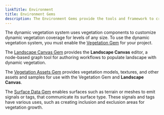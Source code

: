 ```yaml
---
linkTitle: Environment
title: Environment Gems
description: The Environment Gems provide the tools and framework to create natural-looking vegetation in Open 3D Engine (O3DE) projects.
---
```


The dynamic vegetation system uses vegetation components to customize dynamic vegetation coverage for levels of any size. To use the dynamic vegetation system, you must enable the [Vegetation Gem](./vegetation) for your project.

The [Landscape Canvas Gem](./landscape-canvas) provides the **Landscape Canvas** editor, a node-based graph tool for authoring workflows to populate landscape with dynamic vegetation.

The [Vegetation Assets Gem](./vegetation-gem-assets.md) provides vegetation models, textures, and other assets and samples for use with the Vegetation Gem and **Landscape Canvas**.

The [Surface Data Gem](./surface-data.md) enables surfaces such as terrain or meshes to emit signals or tags, that communicate its surface type. These signals and tags have various uses, such as creating inclusion and exclusion areas for vegetation growth.
